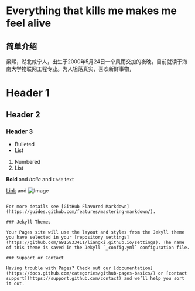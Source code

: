 # Everything that kills me makes me feel alive

## 简单介绍
梁熙，湖北咸宁人，出生于2000年5月24日一个风雨交加的夜晚，目前就读于海南大学物联网工程专业。为人坦荡真实，喜欢新鲜事物，


# Header 1
## Header 2
### Header 3

- Bulleted
- List

1. Numbered
2. List

**Bold** and _Italic_ and `Code` text

[Link](url) and ![Image](src)
```

For more details see [GitHub Flavored Markdown](https://guides.github.com/features/mastering-markdown/).

### Jekyll Themes

Your Pages site will use the layout and styles from the Jekyll theme you have selected in your [repository settings](https://github.com/a915833411/liangxi.github.io/settings). The name of this theme is saved in the Jekyll `_config.yml` configuration file.

### Support or Contact

Having trouble with Pages? Check out our [documentation](https://docs.github.com/categories/github-pages-basics/) or [contact support](https://support.github.com/contact) and we’ll help you sort it out.
